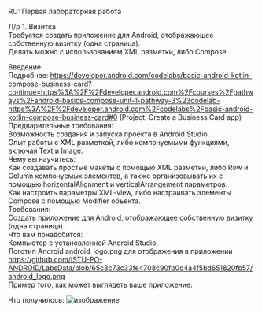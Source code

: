 RU: Первая лабораторная работа

Л/p 1. Визитка  
Требуется создать приложение для Android, отображающее собственную визитку (одна страница).  
Делать можно с использованием XML разметки, либо Compose.  

Введение:  
Подробнее: https://developer.android.com/codelabs/basic-android-kotlin-compose-business-card?continue=https%3A%2F%2Fdeveloper.android.com%2Fcourses%2Fpathways%2Fandroid-basics-compose-unit-1-pathway-3%23codelab-https%3A%2F%2Fdeveloper.android.com%2Fcodelabs%2Fbasic-android-kotlin-compose-business-card#0 (Project: Create a Business Card app)  
Предварительные требования:  
Возможность создания и запуска проекта в Android Studio.  
Опыт работы с XML разметкой, либо компонуемыми функциями, включая Text и Image.  
Чему вы научитесь:  
Как создавать простые макеты с помощью XML разметки, либо Row и Column компонуемых элементов, а также организовывать их с помощью horizontalAlignment и verticalArrangement параметров.  
Как настроить параметры XML-view, либо настраивать элементы Compose с помощью Modifier объекта.  
Требования:  
Создать приложение для Android, отображающее собственную визитку (одна страница).  
Что вам понадобится:  
Компьютер с установленной Android Studio.  
Логотип Android android_logo.png для отображения в приложении  
https://github.com/ISTU-PO-ANDROID/LabsData/blob/65c3c73c33fe4708c90fb0d4a4f5bd651820fb57/android_logo.png  
Пример того, как может выглядеть ваше приложение:



Что получилось:
![изображение](https://github.com/user-attachments/assets/ee926a2d-ef38-46a7-a312-6d4f8cca6662)
